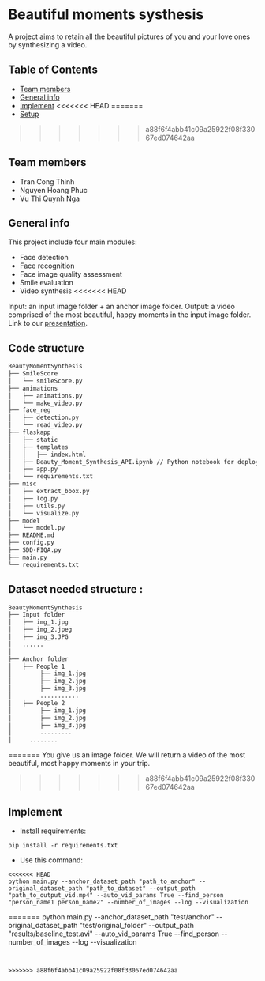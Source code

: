 # Beautiful moments systhesis
A project aims to retain all the beautiful pictures of you and your love ones by synthesizing a video.

## Table of Contents
* [Team members](#team-members)
* [General info](#general-info)
* [Implement](#implement)
<<<<<<< HEAD
=======
* [Setup](#setup)
>>>>>>> a88f6f4abb41c09a25922f08f33067ed074642aa

## Team members
- Tran Cong Thinh
- Nguyen Hoang Phuc
- Vu Thi Quynh Nga

## General info
This project include four main modules:
- Face detection
- Face recognition
- Face image quality assessment
- Smile evaluation
- Video synthesis
<<<<<<< HEAD

Input: an input image folder + an anchor image folder. Output: a video comprised of the most beautiful, happy moments in the input image folder.
Link to our [presentation](https://drive.google.com/file/d/1ARZQUff1AB6bCPEb5_SQjpTgRus900VR/view?usp=sharing).

## Code structure
```bash
BeautyMomentSynthesis
├── SmileScore
│   └── smileScore.py
├── animations
│   ├── animations.py
│   └── make_video.py
├── face_reg
│   ├── detection.py  
│   └── read_video.py
├── flaskapp
│   ├── static
│   ├── templates
│   │   ├── index.html
│   ├── Beauty_Moment_Synthesis_API.ipynb // Python notebook for deploying the API in Google Colaboratory
│   ├── app.py
│   └── requirements.txt
├── misc
│   ├── extract_bbox.py
│   ├── log.py
│   ├── utils.py
│   └── visualize.py
├── model
│   └── model.py
├── README.md
├── config.py
├── SDD-FIQA.py
├── main.py
└── requirements.txt
```

## Dataset needed structure :

```bash
BeautyMomentSynthesis
├── Input folder
│   ├── img_1.jpg
│   ├── img_2.jpeg
│   ├── img_3.JPG
│   ......
│
├── Anchor folder
│   ├── People 1
│        ├── img_1.jpg
│        ├── img_2.jpg
│        ├── img_3.jpg
│        ...........
│   ├── People 2
│        ├── img_1.jpg
│        ├── img_2.jpg
│        ├── img_3.jpg
│        .........
│     ........
```
=======
You give us an image folder. We will return a video of the most beautiful, most happy moments in your trip.
>>>>>>> a88f6f4abb41c09a25922f08f33067ed074642aa

## Implement

- Install requirements:
```
pip install -r requirements.txt
```

- Use this command:

```
<<<<<<< HEAD
python main.py --anchor_dataset_path "path_to_anchor" --original_dataset_path "path_to_dataset" --output_path "path_to_output_vid.mp4" --auto_vid_params True --find_person "person_name1 person_name2" --number_of_images --log --visualization 
```
=======
python main.py --anchor_dataset_path "test/anchor" --original_dataset_path "test/original_folder" --output_path "results/baseline_test.avi" --auto_vid_params True --find_person --number_of_images --log --visualization 
```


>>>>>>> a88f6f4abb41c09a25922f08f33067ed074642aa

